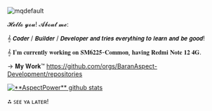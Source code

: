 ![mqdefault](https://github.com/AspectPower/AspectPower/assets/95100392/8f5b80c5-59af-4056-9b81-670315d2b3f6)

𝓗𝓮𝓵𝓵𝓸 𝔂𝓸𝓾! 𝓐𝓫𝓸𝓾𝓽 𝓶𝓮:

𝄞 𝘾𝙤𝙙𝙚𝙧 / 𝘽𝙪𝙞𝙡𝙙𝙚𝙧 / 𝘿𝙚𝙫𝙚𝙡𝙤𝙥𝙚𝙧 𝙖𝙣𝙙 𝙩𝙧𝙞𝙚𝙨 𝙚𝙫𝙚𝙧𝙮𝙩𝙝𝙞𝙣𝙜 𝙩𝙤 𝙡𝙚𝙖𝙧𝙣 𝙖𝙣𝙙 𝙗𝙚 𝙜𝙤𝙤𝙙!

𝄞 𝐈'𝐦 𝐜𝐮𝐫𝐫𝐞𝐧𝐭𝐥𝐲 𝐰𝐨𝐫𝐤𝐢𝐧𝐠 𝐨𝐧 𝐒𝐌𝟔𝟐𝟐𝟓-𝐂𝐨𝐦𝐦𝐨𝐧, 𝐡𝐚𝐯𝐢𝐧𝐠 𝐑𝐞𝐝𝐦𝐢 𝐍𝐨𝐭𝐞 𝟏𝟐 𝟒𝐆.

→ 𝐌𝐲 𝐖𝐨𝐫𝐤™ https://github.com/orgs/BaranAspect-Development/repositories

<a href="https://github.com/Aspectpower">
 <img align="center" src="https://github-readme-stats.vercel.app/api?username=AspectPower&show_icons=true&theme=city_lights&line_height=27" alt="**AspectPower** github stats"/>
</a>

⁂ ꜱᴇᴇ ʏᴀ ʟᴀᴛᴇʀ!
